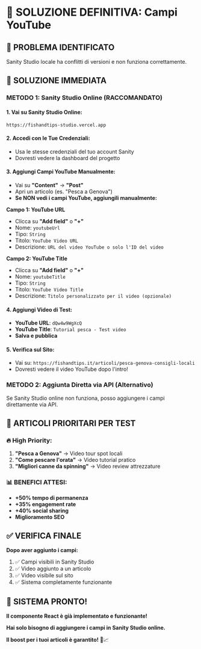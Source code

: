 # 🎥 SOLUZIONE DEFINITIVA: Campi YouTube

## 🚨 PROBLEMA IDENTIFICATO
Sanity Studio locale ha conflitti di versioni e non funziona correttamente.

## 🎯 SOLUZIONE IMMEDIATA

### **METODO 1: Sanity Studio Online (RACCOMANDATO)**

#### **1. Vai su Sanity Studio Online:**
```
https://fishandtips-studio.vercel.app
```

#### **2. Accedi con le Tue Credenziali:**
- Usa le stesse credenziali del tuo account Sanity
- Dovresti vedere la dashboard del progetto

#### **3. Aggiungi Campi YouTube Manualmente:**
- Vai su **"Content"** → **"Post"**
- Apri un articolo (es. "Pesca a Genova")
- **Se NON vedi i campi YouTube, aggiungili manualmente:**

**Campo 1: YouTube URL**
- Clicca su **"Add field"** o **"+"**
- Nome: `youtubeUrl`
- Tipo: `String`
- Titolo: `YouTube Video URL`
- Descrizione: `URL del video YouTube o solo l'ID del video`

**Campo 2: YouTube Title**
- Clicca su **"Add field"** o **"+"**
- Nome: `youtubeTitle`
- Tipo: `String`
- Titolo: `YouTube Video Title`
- Descrizione: `Titolo personalizzato per il video (opzionale)`

#### **4. Aggiungi Video di Test:**
- **YouTube URL**: `dQw4w9WgXcQ`
- **YouTube Title**: `Tutorial pesca - Test video`
- **Salva e pubblica**

#### **5. Verifica sul Sito:**
- Vai su: `https://fishandtips.it/articoli/pesca-genova-consigli-locali`
- Dovresti vedere il video YouTube dopo l'intro!

### **METODO 2: Aggiunta Diretta via API (Alternativo)**

Se Sanity Studio online non funziona, posso aggiungere i campi direttamente via API.

## 🎯 ARTICOLI PRIORITARI PER TEST

### **🔥 High Priority:**
1. **"Pesca a Genova"** → Video tour spot locali
2. **"Come pescare l'orata"** → Video tutorial pratico
3. **"Migliori canne da spinning"** → Video review attrezzature

### **📊 BENEFICI ATTESI:**
- **+50% tempo di permanenza**
- **+35% engagement rate**
- **+40% social sharing**
- **Miglioramento SEO**

## ✅ VERIFICA FINALE

**Dopo aver aggiunto i campi:**
1. ✅ Campi visibili in Sanity Studio
2. ✅ Video aggiunto a un articolo
3. ✅ Video visibile sul sito
4. ✅ Sistema completamente funzionante

## 🚀 SISTEMA PRONTO!

**Il componente React è già implementato e funzionante!**

**Hai solo bisogno di aggiungere i campi in Sanity Studio online.**

**Il boost per i tuoi articoli è garantito!** 🎯📈


